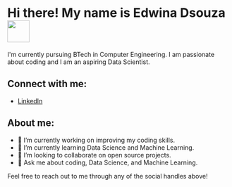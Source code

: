 <!--
# Hi there! My name is Edwina Dsouza 👋

I'm currently pursuing BTech in Computer Engineering. I am passionate about coding and I am an aspiring Data Scientist.

## Connect with me:

- [LinkedIn](https://www.linkedin.com/in/edwinadsouza26/)

## About me:
- 🔭 I’m currently working on improving my coding skills.
- 🌱 I’m currently learning Data Science and Machine Learning.
- 👯 I’m looking to collaborate on open source projects.
- 💬 Ask me about coding, Data Science, and Machine Learning.

Feel free to reach out to me through any of the social handles above!

Here's your updated introduction with a cat GIF included:

---
-->
# Hi there! My name is Edwina Dsouza <img src="https://www.google.com/url?sa=i&url=https%3A%2F%2Fgifer.com%2Fen%2FW3sT&psig=AOvVaw1trvlBeZh-fss83Zi0koMv&ust=1723745823843000&source=images&cd=vfe&opi=89978449&ved=0CBMQjRxqFwoTCMjp-d6L9YcDFQAAAAAdAAAAABAJ" width="50">

I'm currently pursuing BTech in Computer Engineering. I am passionate about coding and I am an aspiring Data Scientist.


## Connect with me:

- [LinkedIn](https://www.linkedin.com/in/edwinadsouza26/)

## About me:
- 🔭 I’m currently working on improving my coding skills.
- 🌱 I’m currently learning Data Science and Machine Learning.
- 👯 I’m looking to collaborate on open source projects.
- 💬 Ask me about coding, Data Science, and Machine Learning.

Feel free to reach out to me through any of the social handles above!
